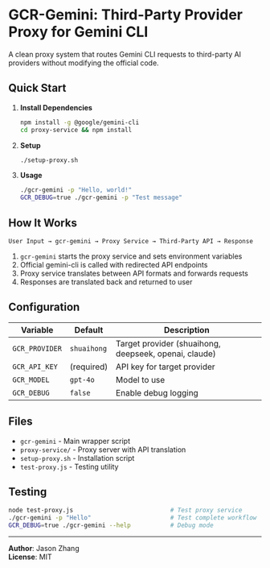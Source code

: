 # GCR-Gemini: Third-Party Provider Proxy for Gemini CLI

A clean proxy system that routes Gemini CLI requests to third-party AI providers without modifying the official code.

## Quick Start

1. **Install Dependencies**
   ```bash
   npm install -g @google/gemini-cli
   cd proxy-service && npm install
   ```

2. **Setup**
   ```bash
   ./setup-proxy.sh
   ```

3. **Usage**
   ```bash
   ./gcr-gemini -p "Hello, world!"
   GCR_DEBUG=true ./gcr-gemini -p "Test message"
   ```

## How It Works

```
User Input → gcr-gemini → Proxy Service → Third-Party API → Response
```

1. `gcr-gemini` starts the proxy service and sets environment variables
2. Official gemini-cli is called with redirected API endpoints
3. Proxy service translates between API formats and forwards requests
4. Responses are translated back and returned to user

## Configuration

| Variable | Default | Description |
|----------|---------|-------------|
| `GCR_PROVIDER` | `shuaihong` | Target provider (shuaihong, deepseek, openai, claude) |
| `GCR_API_KEY` | (required) | API key for target provider |
| `GCR_MODEL` | `gpt-4o` | Model to use |
| `GCR_DEBUG` | `false` | Enable debug logging |

## Files

- `gcr-gemini` - Main wrapper script
- `proxy-service/` - Proxy server with API translation
- `setup-proxy.sh` - Installation script
- `test-proxy.js` - Testing utility

## Testing

```bash
node test-proxy.js                           # Test proxy service
./gcr-gemini -p "Hello"                      # Test complete workflow
GCR_DEBUG=true ./gcr-gemini --help           # Debug mode
```

---

**Author**: Jason Zhang  
**License**: MIT